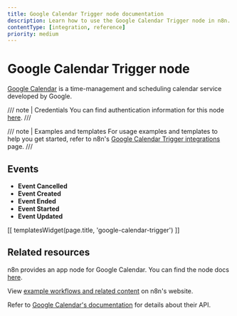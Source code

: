 ```yaml
---
title: Google Calendar Trigger node documentation
description: Learn how to use the Google Calendar Trigger node in n8n. Follow technical documentation to integrate Google Calendar Trigger node into your workflows.
contentType: [integration, reference]
priority: medium
---
```


# Google Calendar Trigger node

[Google Calendar](https://www.google.com/calendar/) is a time-management and scheduling calendar service developed by Google.

/// note | Credentials
You can find authentication information for this node [here](/integrations/builtin/credentials/google/index.md).
///

///  note  | Examples and templates
For usage examples and templates to help you get started, refer to n8n's [Google Calendar Trigger integrations](https://n8n.io/integrations/google-calendar-trigger/) page.
///

## Events

- **Event Cancelled**
- **Event Created**
- **Event Ended**
- **Event Started**
- **Event Updated**

[[ templatesWidget(page.title, 'google-calendar-trigger') ]]

## Related resources

n8n provides an app node for Google Calendar. You can find the node docs [here](/integrations/builtin/app-nodes/n8n-nodes-base.googlecalendar/index.md).

View [example workflows and related content](https://n8n.io/integrations/google-calendar-trigger/) on n8n's website.

Refer to [Google Calendar's documentation](https://developers.google.com/calendar/api/v3/reference) for details about their API.
